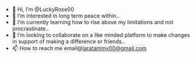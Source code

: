 - 👋 Hi, I’m @LuckyRose00
- 👀 I’m interested in long term peace within..
- 🌱 I’m currently learning how to rise above my limitations and not procrastinate..
- 💞️ I’m looking to collaborate on a like minded platform to make changes in support of making a difference or friends..
- 📫 How to reach me email@laratammy00@gmail.com

<!---
LuckyRose00/LuckyRose00 is a ✨ special ✨ repository because its `README.md` (this file) appears on your GitHub profile.
You can click the Preview link to take a look at your changes.
--->

